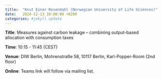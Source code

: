 ```yaml
---
title:  "Knut Einar Rosendahl (Norwegian University of Life Sciences)"
date:   2024-12-13 10:00:00 +0200
categories: #jekyll update
---
```


**Title**: Measures against carbon leakage – combining output-based allocation with consumption taxes

**Time**: 10:15 - 11:45  (CEST)

**Venue**: DIW Berlin,
Mohrenstraße 58, 10117 Berlin,
Karl-Popper-Room (2nd floor)

**Online**: Teams link will follow via mailing list. 

